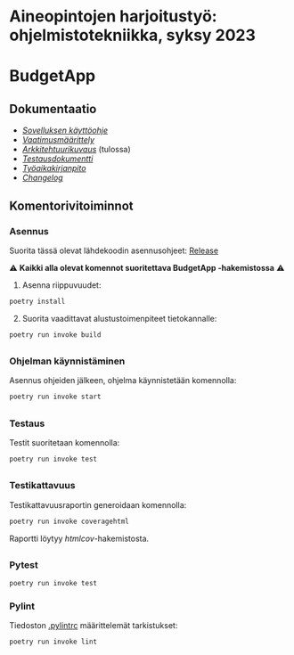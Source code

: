 # **Aineopintojen harjoitustyö: ohjelmistotekniikka, syksy 2023**

# BudgetApp

## Dokumentaatio
- [_Sovelluksen käyttöohje_](./BudgetApp/dokumentaatio/kayttoohje.md)
- [_Vaatimusmäärittely_](./BudgetApp/dokumentaatio/vaativuusmaarittely.md)
- [_Arkkitehtuurikuvaus_]() (tulossa)
- [_Testausdokumentti_](./BudgetApp/dokumentaatio/testaus.md)
- [_Työaikakirjanpito_](./BudgetApp/dokumentaatio/tuntikirjanpito.md)
- [_Changelog_](./BudgetApp/dokumentaatio/Changelog.md)

## Komentorivitoiminnot
### Asennus
Suorita tässä olevat lähdekoodin asennusohjeet: [Release](https://github.com/keranenkirill/OT-projekti/releases/tag/viikko7_upd)


⚠️ **Kaikki alla olevat komennot suoritettava BudgetApp -hakemistossa** ⚠️
1. Asenna riippuvuudet:

```bash
poetry install
```

2. Suorita vaadittavat alustustoimenpiteet tietokannalle:

```bash
poetry run invoke build
```

##
### Ohjelman käynnistäminen

Asennus ohjeiden jälkeen, ohjelma käynnistetään komennolla:

```bash
poetry run invoke start
```
##
### Testaus

Testit suoritetaan komennolla:

```bash
poetry run invoke test
```
##
### Testikattavuus

Testikattavuusraportin generoidaan komennolla:

```bash
poetry run invoke coveragehtml
```

Raportti löytyy _htmlcov_-hakemistosta.
##
### Pytest
```bash
poetry run invoke test
```

### Pylint

Tiedoston [.pylintrc](./.pylintrc) määrittelemät tarkistukset:

```bash
poetry run invoke lint
```
   